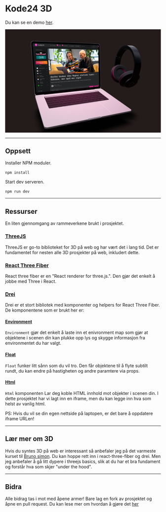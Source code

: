 # Kode24 3D

Du kan se en demo [her](https://3dkode24.netlify.app/).

![Preview av siden](preview.png)

---

## Oppsett

Installer NPM moduler.

```
npm install
```

Start dev serveren.

```
npm run dev
```

---

## Ressurser

En liten gjennomgang av rammeverkene brukt i prosjektet.

### [ThreeJS](https://threejs.org/)

ThreeJS er go-to biblioteket for 3D på web og har vært det i lang tid. Det er fundamentet for nesten alle 3D prosjekter på web, inkludert dette.

### [React Three Fiber](https://docs.pmnd.rs/react-three-fiber/getting-started/introduction)

React three fiber er en "React renderer for three.js.". Den gjør det enkelt å jobbe med Three i React.

### [Drei](https://github.com/pmndrs/drei)

Drei er et stort bibliotek med komponenter og helpers for React Three Fiber. De komponentene som er brukt her er:


#### [Environment](https://github.com/pmndrs/drei#environment) 

`Environment` gjør det enkelt å laste inn et enivronment map som gjør at objektene i scenen din kan plukke opp lys og skygge informasjon fra environmentet du har valgt. 

#### [Float](https://github.com/pmndrs/drei#float)

`Float` funker litt sånn som du vil tro. Den får objektene til å flyte subtilt rundt, du kan endre på hastigheten og andre paramtere via props.

#### [Html](https://github.com/pmndrs/drei#html)

`Html` komponenten Lar deg koble HTML innhold mot objekter i scenen din. I dette prosjektet har vi lagt inn en iframe, men du kan legge inn hva som helst av vanlig html. 

PS: Hvis du vil se din egen nettside på laptopen, er det bare å oppdatere iframe URLen!

---

## Lær mer om 3D

Hvis du syntes 3D på web er interessant så anbefaler jeg på det varmeste kurset til [Bruno simon](https://threejs-journey.com/#). Du kan hoppe rett inn i react-three-fiber og drei. Men jeg anbefaler å gå litt dypere i threejs basics, slik at du har et bra fundament og forstår hva som skjer "under the hood".

---

## Bidra

Alle bidrag tas i mot med åpene armer! Bare lag en fork av prosjektet og åpne en pull request. Du kan lese mer om hvordan å gjøre det [her](https://docs.github.com/en/pull-requests/collaborating-with-pull-requests/proposing-changes-to-your-work-with-pull-requests/creating-a-pull-request-from-a-fork)


